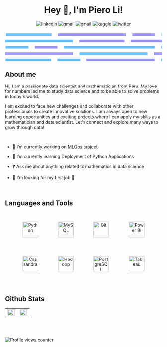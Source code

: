 # <div align="center">Hey 👋, I'm Piero Li!</div>  
  

<div align="center">
<a href="https://linkedin.com/in/piero-fernando-li-llaja-76164b16b" target="_blank">
<img src=https://img.shields.io/badge/linkedin-%231E77B5.svg?&style=for-the-badge&logo=linkedin&logoColor=white alt=linkedin style="margin-bottom: 5px;" />
</a>
<a href="mailto:emprendedor040298@gmail.com" target="_blank">
<img src=https://img.shields.io/badge/Gmail-D14836?style=for-the-badge&logo=gmail&logoColor=white alt=gmail style="margin-bottom: 5px;" />
</a>  
<a href="mailto:pfernando99@hotmail.com" target="_blank">
<img src=https://img.shields.io/badge/Microsoft_Outlook-0078D4?style=for-the-badge&logo=microsoft-outlook&logoColor=white alt=gmail style="margin-bottom: 5px;" />
</a>
<a href="https://www.kaggle.com/steveli99" target="_blank">
<img src=https://img.shields.io/badge/kaggle-%2344BAE8.svg?&style=for-the-badge&logo=kaggle&logoColor=white alt=kaggle style="margin-bottom: 5px;" />
</a>   
<a href="https://twitter.com/SteveLi35209051" target="_blank">
<img src=https://img.shields.io/badge/twitter-%2300acee.svg?&style=for-the-badge&logo=twitter&logoColor=white alt=twitter style="margin-bottom: 5px;" />
</a>
</div>  

<br>

<?xml version="1.0" encoding="utf-8"?>
<svg xmlns="http://www.w3.org/2000/svg" viewBox="0 0 1240 220">
  <g>
    <rect fill="#69C0FF" height="20" width="360" x="0" y="0"/>
    <rect fill="#9d98f6" height="20" width="540" x="410" y="0"/>
    <rect fill="#9d98f6" height="20" width="180" x="1000" y="0"/>
    <rect fill="#9d98f6" height="20" width="180" x="2000" y="0"/>
    <rect fill="#9d98f6" height="20" width="360" x="2640" y="0"/>
    <rect fill="#69C0FF" height="20" width="360" x="2230" y="0"/>
    <rect fill="#69C0FF" height="20" width="720" x="1230" y="0"/>
    <rect fill="#69C0FF" height="20" width="360" x="3050" y="0"/>
    <rect fill="#9d98f6" height="20" width="540" x="3460" y="0"/>
    <rect fill="#9d98f6" height="20" width="180" x="4050" y="0"/>
    <rect fill="#9d98f6" height="20" width="180" x="5050" y="0"/>
    <rect fill="#9d98f6" height="20" width="360" x="5690" y="0"/>
    <rect fill="#69C0FF" height="20" width="360" x="5280" y="0"/>
    <rect fill="#69C0FF" height="20" width="720" x="4280" y="0"/>
    <animateTransform attributeName="transform" attributeType="XML" dur="15s" from="-3050" repeatCount="indefinite" to="0" type="translate"/>
  </g>
  <g>
    <rect fill="#69C0FF" height="20" width="180" x="1770" y="50"/>
    <rect fill="#9d98f6" height="20" width="360" x="590" y="50"/>
    <rect fill="#9d98f6" height="20" width="540" x="2590" y="50"/>
    <rect fill="#69C0FF" height="20" width="540" x="2000" y="50"/>
    <rect fill="#69C0FF" height="20" width="540" x="0" y="50"/>
    <rect fill="#9d98f6" height="20" width="720" x="1000" y="50"/>
    <rect fill="#69C0FF" height="20" width="180" x="4950" y="50"/>
    <rect fill="#9d98f6" height="20" width="360" x="3770" y="50"/>
    <rect fill="#9d98f6" height="20" width="540" x="5770" y="50"/>
    <rect fill="#69C0FF" height="20" width="540" x="5180" y="50"/>
    <rect fill="#69C0FF" height="20" width="540" x="3180" y="50"/>
    <rect fill="#9d98f6" height="20" width="720" x="4180" y="50"/>
    <animateTransform attributeName="transform" attributeType="XML" dur="20s" from="0" repeatCount="indefinite" to="-3180" type="translate"/>
  </g>
  <g>
    <rect fill="#9d98f6" height="20" width="180" x="230" y="100"/>
    <rect fill="#69C0FF" height="20" width="180" x="0" y="100"/>
    <rect fill="#9d98f6" height="20" width="360" x="2640" y="100"/>
    <rect fill="#9d98f6" height="20" width="360" x="1640" y="100"/>
    <rect fill="#69C0FF" height="20" width="360" x="1230" y="100"/>
    <rect fill="#69C0FF" height="20" width="540" x="2050" y="100"/>
    <rect fill="#69C0FF" height="20" width="720" x="460" y="100"/>
    <rect fill="#9d98f6" height="20" width="180" x="3280" y="100"/>
    <rect fill="#69C0FF" height="20" width="180" x="3050" y="100"/>
    <rect fill="#9d98f6" height="20" width="360" x="5690" y="100"/>
    <rect fill="#9d98f6" height="20" width="360" x="4690" y="100"/>
    <rect fill="#69C0FF" height="20" width="360" x="4280" y="100"/>
    <rect fill="#69C0FF" height="20" width="540" x="5100" y="100"/>
    <rect fill="#69C0FF" height="20" width="720" x="3510" y="100"/>
    <animateTransform attributeName="transform" attributeType="XML" dur="25s" from="-3050" repeatCount="indefinite" to="0" type="translate"/>
  </g>
  <g>
    <rect fill="#69C0FF" height="20" width="180" x="1820" y="150"/>
    <rect fill="#9d98f6" height="20" width="180" x="1180" y="150"/>
    <rect fill="#69C0FF" height="20" width="360" x="2820" y="150"/>
    <rect fill="#9d98f6" height="20" width="360" x="1410" y="150"/>
    <rect fill="#69C0FF" height="20" width="540" x="590" y="150"/>
    <rect fill="#9d98f6" height="20" width="540" x="0" y="150"/>
    <rect fill="#9d98f6" height="20" width="720" x="2050" y="150"/>
    <rect fill="#69C0FF" height="20" width="180" x="5050" y="150"/>
    <rect fill="#9d98f6" height="20" width="180" x="4410" y="150"/>
    <rect fill="#69C0FF" height="20" width="360" x="6050" y="150"/>
    <rect fill="#9d98f6" height="20" width="360" x="4640" y="150"/>
    <rect fill="#69C0FF" height="20" width="540" x="3820" y="150"/>
    <rect fill="#9d98f6" height="20" width="540" x="3230" y="150"/>
    <rect fill="#9d98f6" height="20" width="720" x="5280" y="150"/>
    <animateTransform attributeName="transform" attributeType="XML" dur="30s" from="0" repeatCount="indefinite" to="-3230" type="translate"/>
  </g>
  <g>
    <rect fill="#9d98f6" height="20" width="180" x="3050" y="200"/>
    <rect fill="#9d98f6" height="20" width="180" x="2230" y="200"/>
    <rect fill="#69C0FF" height="20" width="180" x="410" y="200"/>
    <rect fill="#9d98f6" height="20" width="360" x="1820" y="200"/>
    <rect fill="#69C0FF" height="20" width="360" x="0" y="200"/>
    <rect fill="#69C0FF" height="20" width="540" x="2460" y="200"/>
    <rect fill="#69C0FF" height="20" width="540" x="1230" y="200"/>
    <rect fill="#9d98f6" height="20" width="540" x="640" y="200"/>
    <rect fill="#9d98f6" height="20" width="180" x="6330" y="200"/>
    <rect fill="#9d98f6" height="20" width="180" x="5510" y="200"/>
    <rect fill="#69C0FF" height="20" width="180" x="3690" y="200"/>
    <rect fill="#9d98f6" height="20" width="360" x="5100" y="200"/>
    <rect fill="#69C0FF" height="20" width="360" x="3280" y="200"/>
    <rect fill="#69C0FF" height="20" width="540" x="5740" y="200"/>
    <rect fill="#69C0FF" height="20" width="540" x="4510" y="200"/>
    <rect fill="#9d98f6" height="20" width="540" x="3920" y="200"/>
    <animateTransform attributeName="transform" attributeType="XML" dur="35s" from="-3280" repeatCount="indefinite" to="0" type="translate"/>
  </g>
</svg>
  


## About me   
Hi, I am a passionate data scientist and mathematician from Peru. My love for numbers led me to study data science and to be able to solve problems in today's world.

I am excited to face new challenges and collaborate with other professionals to create innovative solutions. I am always open to new learning opportunities and exciting projects where I can apply my skills as a mathematician and data scientist. Let's connect and explore many ways to grow through data!  
  

<br/>  


- 🔭 I’m currently working on [MLOps project](https://github.com/PedroLiLL/STEAM-MLOps)  
  

- 🌱 I’m currently learning Deployment of Python Applications  
  

- ❓ Ask me about anything related to mathematics in data science  
  

- 🤝 I'm looking for my first job 💼 

<br/>  


## Languages and Tools  
<div align="center">  
<a href="https://www.python.org/" target="_blank"><img style="margin: 30px" src="https://profilinator.rishav.dev/skills-assets/python-original.svg" alt="Python" height="50" /></a>  
<a href="https://www.mysql.com/" target="_blank"><img style="margin: 30px" src="https://profilinator.rishav.dev/skills-assets/mysql-original-wordmark.svg" alt="MySQL" height="50" /></a>  
<a href="https://github.com/" target="_blank"><img style="margin: 30px" src="https://profilinator.rishav.dev/skills-assets/git-scm-icon.svg" alt="Git" height="50" /></a>  
<a href="https://powerbi.microsoft.com/en-us/" target="_blank"><img style="margin: 30px" src="https://profilinator.rishav.dev/skills-assets/powerbi.png" alt="Power Bi" height="50" /></a>  
<a href="https://cassandra.apache.org/_/index.html" target="_blank"><img style="margin: 30px" src="https://profilinator.rishav.dev/skills-assets/apache_cassandra-icon.svg" alt="Cassandra" height="50" /></a>  
<a href="https://hadoop.apache.org/" target="_blank"><img style="margin: 30px" src="https://profilinator.rishav.dev/skills-assets/apache_hadoop-icon.svg" alt="Hadoop" height="50" /></a>  
<a href="https://www.postgresql.org/" target="_blank"><img style="margin: 30px" src="https://profilinator.rishav.dev/skills-assets/postgresql-original-wordmark.svg" alt="PostgreSQL" height="50" /></a>  
<a href="https://www.tableau.com/" target="_blank"><img style="margin: 30px" src="https://profilinator.rishav.dev/skills-assets/tableau.svg" alt="Tableau" height="50" /></a>  
</div>  

<br/>  


## Github Stats  
<table><tr><td valign="top" width="50%">

<img src="https://github-readme-stats.vercel.app/api?username=PedroLiLL&show_icons=true&count_private=true&hide_border=true" align="left" style="width: 100%" />

</td><td valign="top" width="50%">

<img src="https://github-readme-stats.vercel.app/api/top-langs/?username=PedroLiLL&hide_border=true&layout=compact" align="left" style="width: 100%" />

</td></tr></table>  

<br/>  

  

<br/>  

![Profile views counter](https://komarev.com/ghpvc/?username=PedroLiLL&&style=flat-square)  
  

<br/>  


<br />
